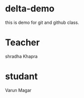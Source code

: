 # delta-demo
this is demo for git and github class.

# Teacher 
 shradha Khapra
# studant 
 Varun Magar
